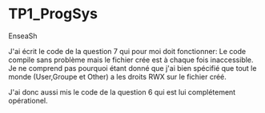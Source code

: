 # TP1_ProgSys
EnseaSh

J'ai écrit le code de la question 7 qui pour moi doit fonctionner:
Le code compile sans problème mais le fichier crée est à chaque fois inaccessible.
Je ne comprend pas pourquoi étant donné que j'ai bien spécifié que tout le monde (User,Groupe et Other) a les droits RWX sur le fichier créé.

J'ai donc aussi mis le code de la question 6 qui est lui complétement opérationel.
